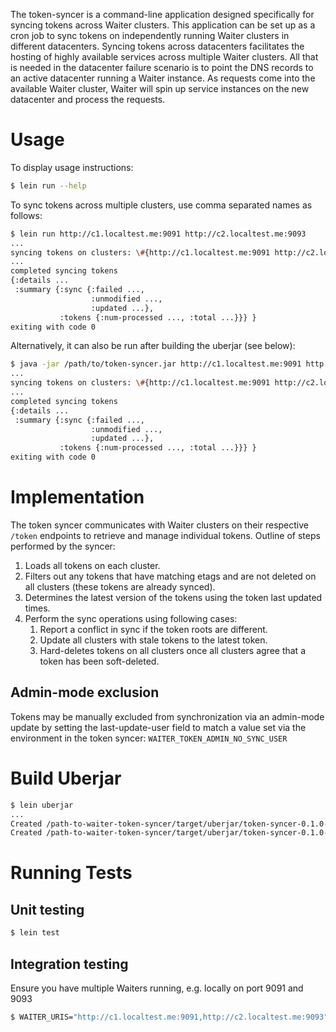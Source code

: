 The token-syncer is a command-line application designed specifically for syncing tokens across Waiter clusters.
This application can be set up as a cron job to sync tokens on independently running Waiter clusters in different datacenters.
Syncing tokens across datacenters facilitates the hosting of highly available services across multiple Waiter clusters.
All that is needed in the datacenter failure scenario is to point the DNS records to an active datacenter running a Waiter instance.
As requests come into the available Waiter cluster, Waiter will spin up service instances on the new datacenter and process the requests.


# Usage

To display usage instructions:
```bash
$ lein run --help
```

To sync tokens across multiple clusters, use comma separated names as follows:
```bash
$ lein run http://c1.localtest.me:9091 http://c2.localtest.me:9093
...
syncing tokens on clusters: \#{http://c1.localtest.me:9091 http://c2.localtest.me:9093}
...
completed syncing tokens
{:details ...
 :summary {:sync {:failed ...,
                  :unmodified ...,
                  :updated ...},
           :tokens {:num-processed ..., :total ...}}} }
exiting with code 0
```

Alternatively, it can also be run after building the uberjar (see below):
```bash
$ java -jar /path/to/token-syncer.jar http://c1.localtest.me:9091 http://c2.localtest.me:9093
...
syncing tokens on clusters: \#{http://c1.localtest.me:9091 http://c2.localtest.me:9093}
...
completed syncing tokens
{:details ...
 :summary {:sync {:failed ...,
                  :unmodified ...,
                  :updated ...},
           :tokens {:num-processed ..., :total ...}}} }
exiting with code 0
```

# Implementation

The token syncer communicates with Waiter clusters on their respective `/token` endpoints to retrieve and manage individual tokens.
Outline of steps performed by the syncer:
1. Loads all tokens on each cluster.
1. Filters out any tokens that have matching etags and are not deleted on all clusters (these tokens are already synced).
1. Determines the latest version of the tokens using the token last updated times.
1. Perform the sync operations using following cases:
    1. Report a conflict in sync if the token roots are different.
    1. Update all clusters with stale tokens to the latest token.
    1. Hard-deletes tokens on all clusters once all clusters agree that a token has been soft-deleted.

## Admin-mode exclusion

Tokens may be manually excluded from synchronization via an admin-mode update
by setting the last-update-user field to match a value set via the environment
in the token syncer: `WAITER_TOKEN_ADMIN_NO_SYNC_USER`

# Build Uberjar

```bash
$ lein uberjar
...
Created /path-to-waiter-token-syncer/target/uberjar/token-syncer-0.1.0-SNAPSHOT.jar
Created /path-to-waiter-token-syncer/target/uberjar/token-syncer-0.1.0-SNAPSHOT-standalone.jar
```

# Running Tests

## Unit testing
```bash
$ lein test
```

## Integration testing

Ensure you have multiple Waiters running, e.g. locally on port 9091 and 9093
```bash
$ WAITER_URIS="http://c1.localtest.me:9091,http://c2.localtest.me:9093" lein test :integration
```
